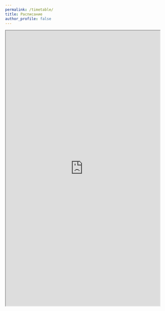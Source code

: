 ```yaml
---
permalink: /timetable/
title: Расписание
author_profile: false
---
```

<iframe width="100%" height="900px" src="https://docs.google.com/spreadsheets/d/e/2PACX-1vR0t84JUzOmu-tIHIkQc2v9_r7NFkmE6qHbee2zgfFL-rupcMwzFrLfZGryu-AKmGr9wce-jukgDtWE/pubhtml?gid=1516192803&amp;single=true&amp;widget=true&amp;headers=false"></iframe>
